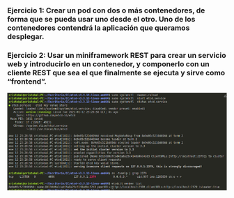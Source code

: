 ### Ejercicio 1: Crear un pod con dos o más contenedores, de forma que se pueda usar uno desde el otro. Uno de los contenedores contendrá la aplicación que queramos desplegar.


### Ejercicio 2: Usar un miniframework REST para crear un servicio web y introducirlo en un contenedor, y componerlo con un cliente REST que sea el que finalmente se ejecuta y sirve como “frontend”.


![etcd3 verificacion funcionamiento](./img/t6/etcd3_verifiacion.png)
